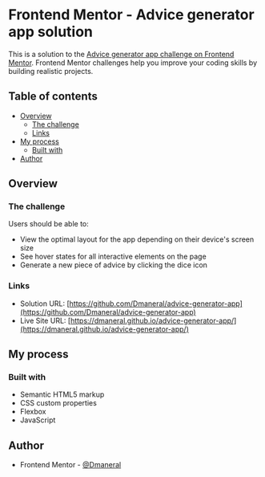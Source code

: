 # Frontend Mentor - Advice generator app solution

This is a solution to the [Advice generator app challenge on Frontend Mentor](https://www.frontendmentor.io/challenges/advice-generator-app-QdUG-13db). Frontend Mentor challenges help you improve your coding skills by building realistic projects.

## Table of contents

- [Overview](#overview)
  - [The challenge](#the-challenge)
  - [Links](#links)
- [My process](#my-process)
  - [Built with](#built-with)
- [Author](#author)


## Overview

### The challenge

Users should be able to:

- View the optimal layout for the app depending on their device's screen size
- See hover states for all interactive elements on the page
- Generate a new piece of advice by clicking the dice icon


### Links

- Solution URL: [https://github.com/Dmaneral/advice-generator-app](https://github.com/Dmaneral/advice-generator-app)
- Live Site URL: [https://dmaneral.github.io/advice-generator-app/](https://dmaneral.github.io/advice-generator-app/)

## My process

### Built with

- Semantic HTML5 markup
- CSS custom properties
- Flexbox
- JavaScript


## Author

- Frontend Mentor - [@Dmaneral](https://www.frontendmentor.io/profile/Dmaneral)
